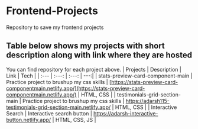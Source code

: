 # Frontend-Projects
Repository to save my frontend projects


## Table below shows my projects with short description along with link where they are hosted
You can find repository for each project above.
| Projects | Description | Link | Tech |
| :---         |     :---:      |         :---: | ---:|
| stats-preview-card-component-main   | Practice project to brushup my css skills     | [https://stats-preview-card-componentmain.netlify.app/](https://stats-preview-card-componentmain.netlify.app/)    | HTML, CSS |
| testimonials-grid-section-main    | Practice project to brushup my css skills       | https://adarsh115-testimonials-grid-section-main.netlify.app/     | HTML, CSS |
| Interactive Search   | Interactive search button  | https://adarsh-interactive-button.netlify.app/    | HTML, CSS, JS |


